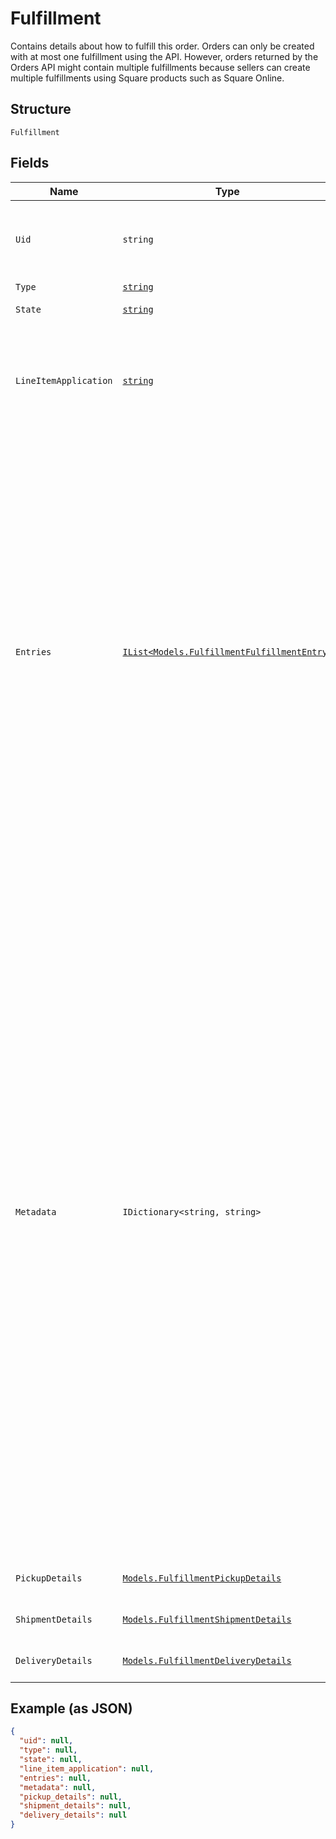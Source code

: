 
# Fulfillment

Contains details about how to fulfill this order.
Orders can only be created with at most one fulfillment using the API.
However, orders returned by the Orders API might contain multiple fulfillments because sellers can create multiple fulfillments using Square products such as Square Online.

## Structure

`Fulfillment`

## Fields

| Name | Type | Tags | Description |
|  --- | --- | --- | --- |
| `Uid` | `string` | Optional | A unique ID that identifies the fulfillment only within this order.<br>**Constraints**: *Maximum Length*: `60` |
| `Type` | [`string`](../../doc/models/fulfillment-type.md) | Optional | The type of fulfillment. |
| `State` | [`string`](../../doc/models/fulfillment-state.md) | Optional | The current state of this fulfillment. |
| `LineItemApplication` | [`string`](../../doc/models/fulfillment-fulfillment-line-item-application.md) | Optional | The `line_item_application` describes what order line items this fulfillment applies<br>to. It can be `ALL` or `ENTRY_LIST` with a supplied list of fulfillment entries. |
| `Entries` | [`IList<Models.FulfillmentFulfillmentEntry>`](../../doc/models/fulfillment-fulfillment-entry.md) | Optional | A list of entries pertaining to the fulfillment of an order. Each entry must reference<br>a valid `uid` for an order line item in the `line_item_uid` field, as well as a `quantity` to<br>fulfill.<br><br>Multiple entries can reference the same line item `uid`, as long as the total quantity among<br>all fulfillment entries referencing a single line item does not exceed the quantity of the<br>order's line item itself.<br><br>An order cannot be marked as `COMPLETED` before all fulfillments are `COMPLETED`,<br>`CANCELED`, or `FAILED`. Fulfillments can be created and completed independently<br>before order completion. |
| `Metadata` | `IDictionary<string, string>` | Optional | Application-defined data attached to this fulfillment. Metadata fields are intended<br>to store descriptive references or associations with an entity in another system or store brief<br>information about the object. Square does not process this field; it only stores and returns it<br>in relevant API calls. Do not use metadata to store any sensitive information (such as personally<br>identifiable information or card details).<br><br>Keys written by applications must be 60 characters or less and must be in the character set<br>`[a-zA-Z0-9_-]`. Entries can also include metadata generated by Square. These keys are prefixed<br>with a namespace, separated from the key with a ':' character.<br><br>Values have a maximum length of 255 characters.<br><br>An application can have up to 10 entries per metadata field.<br><br>Entries written by applications are private and can only be read or modified by the same<br>application.<br><br>For more information, see [Metadata](https://developer.squareup.com/docs/build-basics/metadata). |
| `PickupDetails` | [`Models.FulfillmentPickupDetails`](../../doc/models/fulfillment-pickup-details.md) | Optional | Contains details necessary to fulfill a pickup order. |
| `ShipmentDetails` | [`Models.FulfillmentShipmentDetails`](../../doc/models/fulfillment-shipment-details.md) | Optional | Contains the details necessary to fulfill a shipment order. |
| `DeliveryDetails` | [`Models.FulfillmentDeliveryDetails`](../../doc/models/fulfillment-delivery-details.md) | Optional | Describes delivery details of an order fulfillment. |

## Example (as JSON)

```json
{
  "uid": null,
  "type": null,
  "state": null,
  "line_item_application": null,
  "entries": null,
  "metadata": null,
  "pickup_details": null,
  "shipment_details": null,
  "delivery_details": null
}
```


